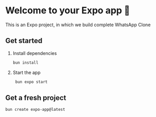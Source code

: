 # Welcome to your Expo app 👋

This is an Expo project, in which  we build complete WhatsApp Clone

## Get started

1. Install dependencies

   ```bash
   bun install
   ```

2. Start the app

   ```bash
    bun expo start
   ```

## Get a fresh project

```bash
bun create expo-app@latest
```
